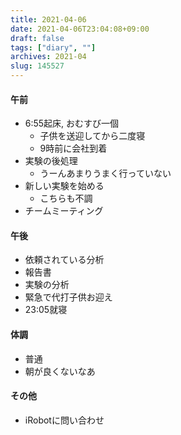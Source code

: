 ```yaml
---
title: 2021-04-06
date: 2021-04-06T23:04:08+09:00
draft: false
tags: ["diary", ""]
archives: 2021-04
slug: 145527
---
```

#### 午前
- 6:55起床, おむすび一個
  - 子供を送迎してから二度寝
  - 9時前に会社到着
- 実験の後処理
  - うーんあまりうまく行っていない
- 新しい実験を始める
  - こちらも不調
- チームミーティング
#### 午後
- 依頼されている分析
- 報告書
- 実験の分析
- 緊急で代打子供お迎え
- 23:05就寝
#### 体調
- 普通
- 朝が良くないなあ
#### その他
- iRobotに問い合わせ